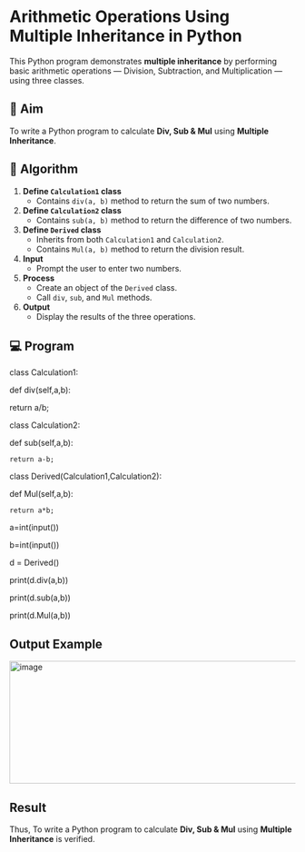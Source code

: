# Arithmetic Operations Using Multiple Inheritance in Python

This Python program demonstrates **multiple inheritance** by performing basic arithmetic operations — Division, Subtraction, and Multiplication — using three classes.

## 🎯 Aim

To write a Python program to calculate **Div, Sub & Mul** using **Multiple Inheritance**.

## 🧠 Algorithm

1. **Define `Calculation1` class**
   - Contains `div(a, b)` method to return the sum of two numbers.
2. **Define `Calculation2` class**
   - Contains `sub(a, b)` method to return the difference of two numbers.
3. **Define `Derived` class**
   - Inherits from both `Calculation1` and `Calculation2`.
   - Contains `Mul(a, b)` method to return the division result.
4. **Input**
   - Prompt the user to enter two numbers.
5. **Process**
   - Create an object of the `Derived` class.
   - Call `div`, `sub`, and `Mul` methods.
6. **Output**
   - Display the results of the three operations.

## 💻 Program 
class Calculation1:

def div(self,a,b):  
   
   return a/b;  

class Calculation2:

def sub(self,a,b):  
    
    return a-b;  

class Derived(Calculation1,Calculation2):

def Mul(self,a,b):  
    
    return a*b;  

a=int(input()) 

b=int(input())

d = Derived()

print(d.div(a,b))

print(d.sub(a,b))

print(d.Mul(a,b))

## Output Example
<img width="568" height="216" alt="image" src="https://github.com/user-attachments/assets/9564e0fe-eeda-4769-b010-eb8ce53dabe4" />

## Result
Thus, To write a Python program to calculate **Div, Sub & Mul** using **Multiple Inheritance** is verified.
